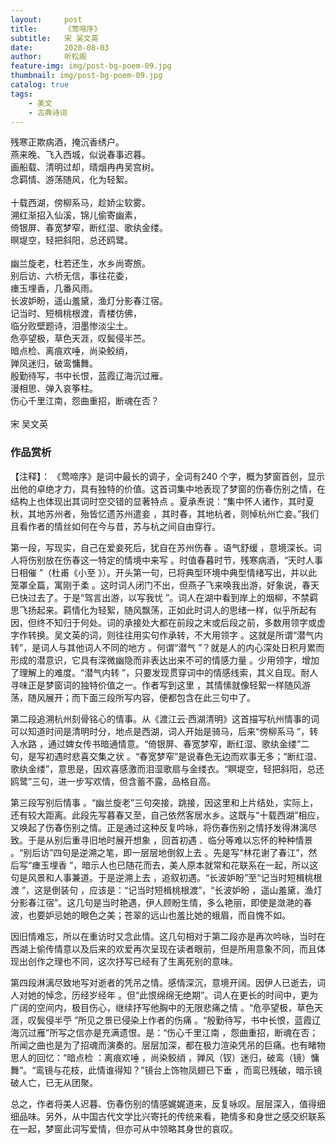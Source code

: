 ```yaml
---
layout:     post
title:      《莺啼序》
subtitle:   宋 吴文英
date:       2020-08-03
author:     听松阁
feature-img: img/post-bg-poem-09.jpg
thumbnail: img/post-bg-poem-09.jpg
catalog: true
tags:
    - 美文
    - 古典诗词
---
```


残寒正欺病酒，掩沉香绣户。<br>
燕来晚、飞入西城，似说春事迟暮。<br>
画船载、清明过却，晴烟冉冉吴宫树。<br>
念羁情、游荡随风，化为轻絮。<br>
<br>
十载西湖，傍柳系马，趁娇尘软雾。<br>
溯红渐招入仙溪，锦儿偷寄幽素，<br>
倚银屏、春宽梦窄，断红湿、歌纨金缕。<br>
暝堤空，轻把斜阳，总还鸥鹭。<br>
<br>
幽兰旋老，杜若还生，水乡尚寄旅。<br>
别后访、六桥无信，事往花委，<br>
瘗玉埋香，几番风雨。<br>
长波妒盼，遥山羞黛，渔灯分影春江宿。<br>
记当时、短楫桃根渡，青楼仿佛，<br>
临分败壁题诗，泪墨惨淡尘土。<br>
危亭望极，草色天涯，叹鬓侵半苎。<br>
暗点检、离痕欢唾，尚染鲛绡，<br>
亸凤迷归，破鸾慵舞。<br>
殷勤待写，书中长恨，蓝霞辽海沉过雁。<br>
漫相思、弹入哀筝柱。<br>
伤心千里江南，怨曲重招，断魂在否？<br>
<br>
宋 吴文英

### 作品赏析
【注释】：
《莺啼序》是词中最长的调子，全词有240 个字，概为梦窗首创，显示出他的卓绝才力，具有独特的价值。这首词集中地表现了梦窗的伤春伤别之情，在结构上也体现出其词时空交错的显著特点 。夏承焘说：“集中怀人诸作，其时夏秋，其地苏州者，殆皆忆遗苏州遣妾 ，其时春，其地杭者，则悼杭州亡妾。”我们且看作者的情丝如何在今与昔，苏与杭之间自由穿行。

第一段，写现实，自己在爱妾死后，犹自在苏州伤春 。语气舒缓 ，意境深长。词人将伤别放在伤春这一特定的情境中来写 。时值春暮时节，残寒病酒，“天时人事日相催 ”（杜甫《小至 》）。开头第一句，已将典型环境中典型情绪写出，并以此笼罩全篇，寓刚于柔 。这时词人闭门不出，但燕子飞来唤我出游，好象说，春天已快过去了。于是“驾言出游，以写我忧 ”。词人在湖中看到岸上的烟柳，不禁羁思飞扬起来。羁情化为轻絮，随风飘荡，正如此时词人的思绪一样，似乎所起有因，但终不知归于何处。词的承接处大都在前段之末或后段之前，多数用领字或虚字作转换。吴文英的词，则往往用实句作承转，不大用领字 。这就是所谓“潜气内转”，是词人与其他词人不同的地方 。何谓“潜气 ”？就是人的内心深处日积月累而形成的潜意识，它具有深微幽隐而非表达出来不可的情感力量 。少用领字，增加了理解上的难度。“潜气内转 ”，只要发现贯穿词中的情感线索，其义自现。耐人寻味正是梦窗词的独特价值之一。作者写到这里 ，其情愫就像轻絮一样随风游荡，随风展开；而下面三段所写内容，便都包含在此三句中了。

第二段追溯杭州刻骨铭心的情事。从《渡江云·西湖清明》这首描写杭州情事的词可以知道时间是清明时分，地点是西湖，词人开始是骑马，后来“傍柳系马 ”，转入水路 ，通过婢女传书暗通情意。“倚银屏、春宽梦窄，断红湿、歌纨金缕”二句，是写初遇时悲喜交集之状 。“春宽梦窄”是说春色无边而欢事无多；“断红湿、歌纨金缕”，意思是，因欢喜感激而泪湿歌扇与金缕衣。“瞑堤空，轻把斜阳，总还鸥鹭”三句，进一步写欢情，但含蓄不露，品格自高。

第三段写别后情事 。“幽兰旋老”三句突接，跳接，因这里和上片结处，实际上，还有较大距离。此段先写暮春又至，自己依然客居水乡。这既与“十载西湖”相应，又唤起了伤春伤别之情。正是通过这种反复吟咏，将伤春伤别之情抒发得淋漓尽致。于是从别后重寻旧地时展开想象 ，回首初遇 、临分等难以忘怀的种种情景 。“别后访”四句是逆溯之笔，即一层层地倒叙上去 。先是写“林花谢了春江”，然后写“瘗玉埋香 ”，暗示人也已随花而去，美人原本就常和花联系在一起，所以这句是风景和人事兼道。于是逆溯上去 ，追叙初遇。“长波妒盼”至“记当时短楫桃根渡 ”，这是倒装句 ，应该是：“记当时短楫桃根渡”，“长波妒盼 ，遥山羞黛，渔灯分影春江宿”。这几句是当时艳遇，伊人顾盼生情，多么艳丽，即使是潋滟的春波，也要妒忌她的眼色之美；苍翠的远山也羞比她的蛾眉，而自愧不如。

因旧情难忘，所以在重访时又念此情。这几句相对于第二段亦是再次吟咏，当时在西湖上偷传情意以及后来的欢爱再次呈现在读者眼前，但是所用意象不同，而且体现出创作之理也不同，这次抒写已经有了生离死别的意味。

第四段淋漓尽致地写对逝者的凭吊之情。感情深沉，意境开阔。因伊人已逝去，词人对她的悼念，历经岁经年 。但“此恨绵绵无绝期”。词人在更长的时间中，更为广阔的空间内，极目伤心，继续抒写他胸中的无限悲痛之情 。“危亭望极，草色天涯，叹鬓侵半苧 ”所见之景已侵染上作者的伤痛 。“殷勤待写，书中长恨，蓝霞辽海沉过雁”所写之信亦是充满遗恨。是：“伤心千里江南 ，怨曲重招，断魂在否；所闻之曲也是为了招魂而演奏的。层层加深，都在极力渲染凭吊的巨痛。也有睹物思人的回忆：“暗点检 ：离痕欢唾 ，尚染鲛绡 ，亸风（钗）迷归，破鸾（镜）慵舞”。“鸾镜与花枝，此情谁得知？”镜台上饰物凤翅已下垂 ，而鸾已残破，暗示镜破人亡，已无从团聚。

总之，作者将美人迟暮、伤春伤别的情感娓娓道来，反复咏叹。层层深入，值得细细品味。另外，从中国古代文学比兴寄托的传统来看，艳情多和身世之感交织联系在一起，梦窗此词写爱情，但亦可从中领略其身世的哀叹。
